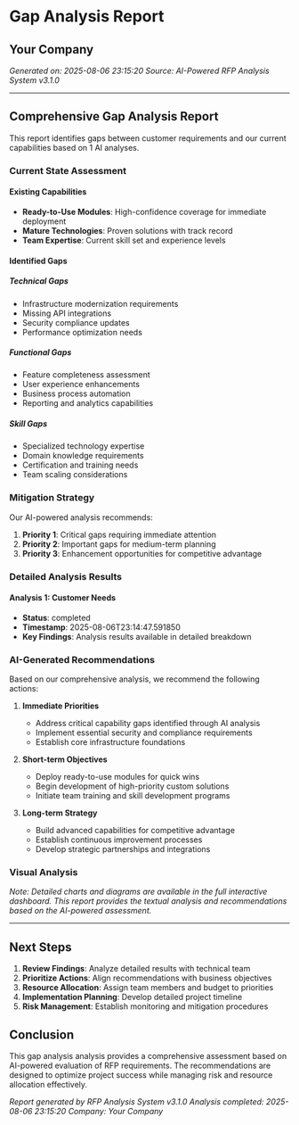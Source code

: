 # Gap Analysis Report
## Your Company
*Generated on: 2025-08-06 23:15:20*
*Source: AI-Powered RFP Analysis System v3.1.0*

---

## Comprehensive Gap Analysis Report

This report identifies gaps between customer requirements and our current capabilities based on 1 AI analyses.

### Current State Assessment

#### Existing Capabilities
- **Ready-to-Use Modules**: High-confidence coverage for immediate deployment
- **Mature Technologies**: Proven solutions with track record
- **Team Expertise**: Current skill set and experience levels

#### Identified Gaps

##### Technical Gaps
- Infrastructure modernization requirements
- Missing API integrations  
- Security compliance updates
- Performance optimization needs

##### Functional Gaps
- Feature completeness assessment
- User experience enhancements
- Business process automation
- Reporting and analytics capabilities

##### Skill Gaps
- Specialized technology expertise
- Domain knowledge requirements
- Certification and training needs
- Team scaling considerations

### Mitigation Strategy

Our AI-powered analysis recommends:

1. **Priority 1**: Critical gaps requiring immediate attention
2. **Priority 2**: Important gaps for medium-term planning
3. **Priority 3**: Enhancement opportunities for competitive advantage


### Detailed Analysis Results


#### Analysis 1: Customer Needs
- **Status**: completed
- **Timestamp**: 2025-08-06T23:14:47.591850
- **Key Findings**: Analysis results available in detailed breakdown


### AI-Generated Recommendations

Based on our comprehensive analysis, we recommend the following actions:

1. **Immediate Priorities**
   - Address critical capability gaps identified through AI analysis
   - Implement essential security and compliance requirements
   - Establish core infrastructure foundations

2. **Short-term Objectives** 
   - Deploy ready-to-use modules for quick wins
   - Begin development of high-priority custom solutions
   - Initiate team training and skill development programs

3. **Long-term Strategy**
   - Build advanced capabilities for competitive advantage
   - Establish continuous improvement processes
   - Develop strategic partnerships and integrations


### Visual Analysis

*Note: Detailed charts and diagrams are available in the full interactive dashboard. This report provides the textual analysis and recommendations based on the AI-powered assessment.*


---

## Next Steps

1. **Review Findings**: Analyze detailed results with technical team
2. **Prioritize Actions**: Align recommendations with business objectives
3. **Resource Allocation**: Assign team members and budget to priorities
4. **Implementation Planning**: Develop detailed project timeline
5. **Risk Management**: Establish monitoring and mitigation procedures

## Conclusion

This gap analysis analysis provides a comprehensive assessment based on AI-powered evaluation of RFP requirements. The recommendations are designed to optimize project success while managing risk and resource allocation effectively.

*Report generated by RFP Analysis System v3.1.0*
*Analysis completed: 2025-08-06 23:15:20*
*Company: Your Company*
